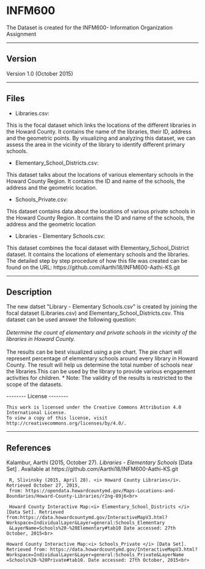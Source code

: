 # INFM600
The Dataset is created for the INFM600- Information Organization Assignment

-------
Version
-------

Version 1.0 (October 2015)

-----
Files
-----

* Libraries.csv: 
<p>
	This is the focal dataset which links the locations of the different libraries in the Howard County.
	It contains the name of the libraries, their ID, address and the geometric points. By visualizing 
	and analyzing this dataset, we can assess the area in the vicinity of the library to identify
	different primary schools. </p> 

* Elementary_School_Districts.csv:
<p> 
	This dataset talks about the locations of various elementary schools in the Howard County Region. It 
	contains the ID and name of the schools, the address and the geometric location. </p> 	

* Schools_Private.csv:
<p> 
 	This dataset contains data about the locations of various private schools in the Howard County Region. It
	contains the ID and name of the schools, the address and the geometric location </p> 

* Libraries - Elementary Schools.csv: 
<p> 
	This dataset combines the focal dataset with Elementary_School_District dataset. It contains the locations 
	of elementary schools and the libraries. 
	The detailed step by step procedure of how this file was created can be found on the URL:
	https://github.com/Aarthi18/INFM600-Aathi-KS.git  
	
 </p>

------------
Description
------------
<p>	
	The new datset "Library - Elementary Schools.csv" is created by joining the focal dataset 
	 (Libraries.csv) and Elementary_School_Districts.csv. This dataset can be used answer 
	the following question:<br> <br> <i> Determine the count of elementary and private schools in the vicinity 
	of the libraries in Howard County. </i> <br>  <br> The results can be best visualized using a pie chart.  
	The pie chart will represent percentage of elementary schools around every library in Howard County.
	The result will help us determine the total number of schools near the libraries.This can be used by
	the library to provide various engagement activities for children.  
	* Note: The validity of the results is restricted to the scope of the datasets.
</p>
--------
License 
--------

	This work is licensed under the Creative Commons Attribution 4.0 International License. 
	To view a copy of this license, visit http://creativecommons.org/licenses/by/4.0/. 

----------
References
----------
<span >	 
	 Kalambur, Aarthi (2015, October 27). <i> Libraries - Elementary Schools </i>  [Data Set] . 
	 Available at https://github.com/Aarthi18/INFM600-Aathi-KS.git<br> 
	 
	 R, Slivinsky (2015, April 28). <i> Howard County Libraries</i>. Retrieved October 27, 2015, 
	 from: https://opendata.howardcountymd.gov/Maps-Locations-and-Boundaries/Howard-County-Libraries/r2ng-89j6<br>
	 
	 Howard County Interactive Map:<i> Elementary_School_Districts </i> [Data Set]. Retrieved from:https://data.howardcountymd.gov/InteractiveMapV3.html?Workspace=IndividualLayer&Layer=general:Schools_Elementary
	 &LayerName=Schools%20-%20Elementary#tab10 Date accessed: 27th October, 2015<br>
	 
	Howard County Interactive Map:<i> Schools_Private </i> [Data Set]. Retrieved from: https://data.howardcountymd.gov/InteractiveMapV3.html?Workspace=IndividualLayer&Layer=general:Schools_Private&LayerName
	=Schools%20-%20Private#tab10. Date accessed: 27th October, 2015<br>
 
</span> 

